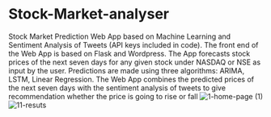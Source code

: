 # Stock-Market-analyser
Stock Market Prediction Web App based on Machine Learning and Sentiment Analysis of Tweets (API keys included in code). The front end of the Web App is based on Flask and Wordpress. The App forecasts stock prices of the next seven days for any given stock under NASDAQ or NSE as input by the user. Predictions are made using three algorithms: ARIMA, LSTM, Linear Regression. The Web App combines the predicted prices of the next seven days with the sentiment analysis of tweets to give recommendation whether the price is going to rise or fall
![1-home-page (1)](https://github.com/condescendo/Stock-Market-analyser/assets/56342856/7cd7c3f6-2c9a-441e-9685-0f45423bfe30)
![11-resuts](https://github.com/condescendo/Stock-Market-analyser/assets/56342856/508cad6c-f232-42b2-94b9-f1beaf7dd0ac)
